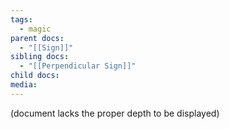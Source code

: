 ```yaml
---
tags:
  - magic
parent docs:
  - "[[Sign]]"
sibling docs:
  - "[[Perpendicular Sign]]"
child docs: 
media:
---
```

(document lacks the proper depth to be displayed)